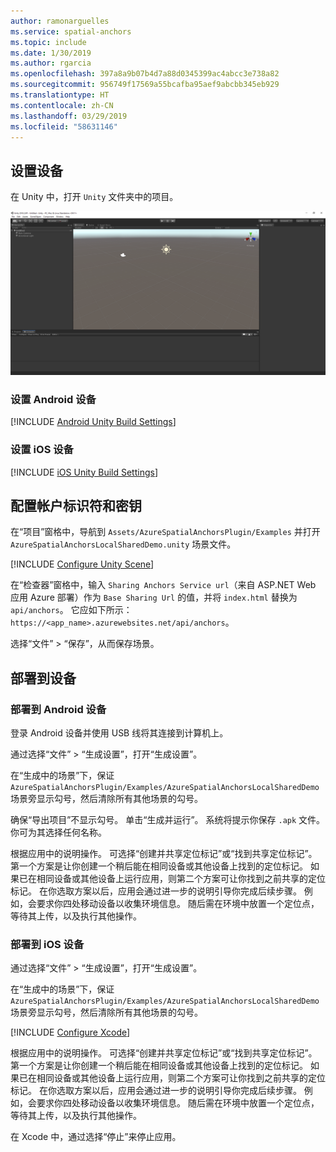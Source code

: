 ```yaml
---
author: ramonarguelles
ms.service: spatial-anchors
ms.topic: include
ms.date: 1/30/2019
ms.author: rgarcia
ms.openlocfilehash: 397a8a9b07b4d7a88d0345399ac4abcc3e738a82
ms.sourcegitcommit: 956749f17569a55bcafba95aef9abcbb345eb929
ms.translationtype: HT
ms.contentlocale: zh-CN
ms.lasthandoff: 03/29/2019
ms.locfileid: "58631146"
---
```

## <a name="set-up-your-device"></a>设置设备

在 Unity 中，打开 `Unity` 文件夹中的项目。

![Unity 窗口](./media/spatial-anchors-unity/unity-window.png)

### <a name="set-up-an-android-device"></a>设置 Android 设备

[!INCLUDE [Android Unity Build Settings](spatial-anchors-unity-android-build-settings.md)]

### <a name="set-up-an-ios-device"></a>设置 iOS 设备

[!INCLUDE [iOS Unity Build Settings](spatial-anchors-unity-ios-build-settings.md)]

## <a name="configure-the-account-identifier-and-key"></a>配置帐户标识符和密钥

在“项目”窗格中，导航到 `Assets/AzureSpatialAnchorsPlugin/Examples` 并打开 `AzureSpatialAnchorsLocalSharedDemo.unity` 场景文件。

[!INCLUDE [Configure Unity Scene](spatial-anchors-unity-configure-scene.md)]

在“检查器”窗格中，输入 `Sharing Anchors Service url`（来自 ASP.NET Web 应用 Azure 部署）作为 `Base Sharing Url` 的值，并将 `index.html` 替换为 `api/anchors`。 它应如下所示： `https://<app_name>.azurewebsites.net/api/anchors`。

选择“文件” > “保存”，从而保存场景。

## <a name="deploy-to-your-device"></a>部署到设备

### <a name="deploy-to-android-device"></a>部署到 Android 设备

登录 Android 设备并使用 USB 线将其连接到计算机上。

通过选择“文件” > “生成设置”，打开“生成设置”。

在“生成中的场景”下，保证 `AzureSpatialAnchorsPlugin/Examples/AzureSpatialAnchorsLocalSharedDemo` 场景旁显示勾号，然后清除所有其他场景的勾号。

确保“导出项目”不显示勾号。 单击“生成并运行”。 系统将提示你保存 `.apk` 文件。 你可为其选择任何名称。

根据应用中的说明操作。 可选择“创建并共享定位标记”或“找到共享定位标记”。 第一个方案是让你创建一个稍后能在相同设备或其他设备上找到的定位标记。 如果已在相同设备或其他设备上运行应用，则第二个方案可让你找到之前共享的定位标记。 在你选取方案以后，应用会通过进一步的说明引导你完成后续步骤。 例如，会要求你四处移动设备以收集环境信息。 随后需在环境中放置一个定位点，等待其上传，以及执行其他操作。

### <a name="deploy-to-an-ios-device"></a>部署到 iOS 设备

通过选择“文件” > “生成设置”，打开“生成设置”。

在“生成中的场景”下，保证 `AzureSpatialAnchorsPlugin/Examples/AzureSpatialAnchorsLocalSharedDemo` 场景旁显示勾号，然后清除所有其他场景的勾号。

[!INCLUDE [Configure Xcode](spatial-anchors-unity-ios-xcode.md)]

根据应用中的说明操作。 可选择“创建并共享定位标记”或“找到共享定位标记”。 第一个方案是让你创建一个稍后能在相同设备或其他设备上找到的定位标记。 如果已在相同设备或其他设备上运行应用，则第二个方案可让你找到之前共享的定位标记。 在你选取方案以后，应用会通过进一步的说明引导你完成后续步骤。 例如，会要求你四处移动设备以收集环境信息。 随后需在环境中放置一个定位点，等待其上传，以及执行其他操作。

在 Xcode 中，通过选择“停止”来停止应用。
